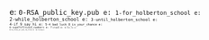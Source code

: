 e: <code>0-RSA_public_key.pub
e: <code>1-for_holberton_school
e: <code>2-while_holberton_school
e: <code>3-until_holberton_school
e: <code>4-if_9_say_hi
e: <code>5-4_bad_luck_8_is_your_chance
e: <code>6-superstitious_numbers
e: <code>7-clock
e: <code>8-for_ls
e: <code>9-to_file_or_not_to_file
e: <code>10-fizzbuzz

